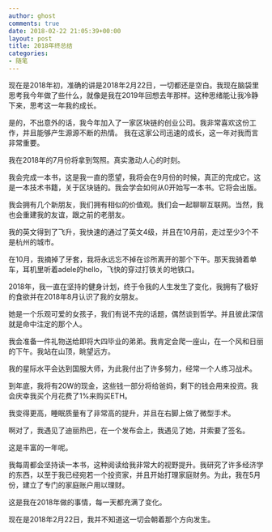 ```yaml
---
author: ghost
comments: true
date: 2018-02-22 21:05:39+00:00
layout: post
title: 2018年终总结
categories:
- 随笔
---
```


现在是2018年初，准确的讲是2018年2月22日，一切都还是空白。我现在脑袋里思考我今年做了些什么，就像是我在2019年回想去年那样。这种思绪能让我冷静下来，思考这一年我的成长。

是的，不出意外的话，我今年加入了一家区块链的创业公司。我非常喜欢这份工作，并且能够产生源源不断的热情。
我在这家公司迅速的成长，这一年对我而言非常重要。

我在2018年的7月份将拿到驾照。真实激动人心的时刻。

我会完成一本书，这是我一直的愿望，我将会在9月份的时候，真正的完成它。这是一本技术书籍，关于区块链的。我会学会如何从0开始写一本书。它将会出版。

我会拥有几个新朋友，我们拥有相似的价值观。我们会一起聊聊互联网。当然，我也会重建我的友谊，跟之前的老朋友。

我的英文得到了飞升，我快速的通过了英文4级，并且在10月前，走过至少3个不是杭州的城市。

在10月，我摘掉了牙套，我将永远忘不掉在诊所离开的那个下午。那天我骑着单车，耳机里听着adele的hello，飞快的穿过打铁关的地铁口。

2018年，我一直在坚持的健身计划，终于令我的人生发生了变化，我拥有了极好的食欲并在2018年8月认识了我的女朋友。

她是一个乐观可爱的女孩子，我们有说不完的话题，偶然谈到哲学。并且彼此深信就是命中注定的那个人。

我会准备一件礼物送给即将大四毕业的弟弟。我肯定会爬一座山，在一个风和日丽的下午。我站在山顶，眺望远方。

我的星际水平会达到国服大师，为此我付出了许多努力，经常一个人练习战术。

到年底，我将有20W的现金，这些钱一部分将给爸妈，剩下的钱会用来投资。我会庆幸我买个月花费了1%来购买ETH。

我变得更高，睡眠质量有了非常高的提升，并且在右脚上做了微型手术。

啊对了，我遇见了迪丽热巴，在一个发布会上，我遇见了她，并索要了签名。

这是丰富的一年呢。

我每周都会坚持读一本书，这种阅读给我非常大的视野提升。我研究了许多经济学的东西，以至于我已经宛若一个投资家，并且开始打理家庭财务。为此，我在5月份，建立了专门的家庭账户用以理财。

这是我在2018年做的事情，每一天都充满了变化。

现在是2018年2月22日，我并不知道这一切会朝着那个方向发生。
